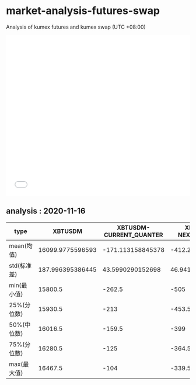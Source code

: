 # market-analysis-futures-swap
Analysis of kumex futures and kumex swap (UTC +08:00)

<iframe width="100%" height="440" src="./data.html" frameborder="no" border="0" scrolling="no"></iframe>

## analysis : 2020-11-16

type|XBTUSDM|XBTUSDM-CURRENT_QUANTER|XBTUSDM-NEXT_QUANTER|
---|---|---|---
mean(均值) | 16099.9775596593 | -171.113158845378 | -412.296483893776
std(标准差) | 187.996395386445 | 43.5990290152698 | 46.9411727683114
min(最小值) | 15800.5 | -262.5 | -505
25%(分位数) | 15930.5 | -213 | -453.5
50%(中位数) | 16016.5 | -159.5 | -399
75%(分位数) | 16280.5 | -125 | -364.5
max(最大值) | 16467.5 | -104 | -339.5

